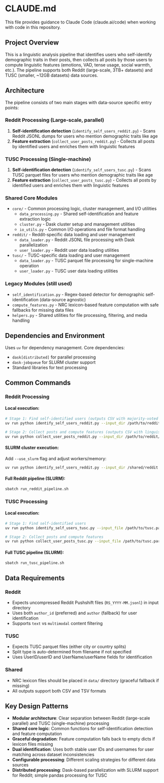 # CLAUDE.md

This file provides guidance to Claude Code (claude.ai/code) when working with code in this repository.

## Project Overview

This is a linguistic analysis pipeline that identifies users who self-identify demographic traits in their posts, then collects all posts by those users to compute linguistic features (emotions, VAD, tense usage, social warmth, etc.). The pipeline supports both Reddit (large-scale, 3TB+ datasets) and TUSC (smaller, ~12GB datasets) data sources.

## Architecture

The pipeline consists of two main stages with data-source specific entry points:

### Reddit Processing (Large-scale, parallel)
1. **Self-identification detection** (`identify_self_users_reddit.py`) - Scans Reddit JSONL dumps for users who mention demographic traits like age
2. **Feature extraction** (`collect_user_posts_reddit.py`) - Collects all posts by identified users and enriches them with linguistic features

### TUSC Processing (Single-machine)
1. **Self-identification detection** (`identify_self_users_tusc.py`) - Scans TUSC parquet files for users who mention demographic traits like age  
2. **Feature extraction** (`collect_user_posts_tusc.py`) - Collects all posts by identified users and enriches them with linguistic features

### Shared Core Modules
- `core/` - Common processing logic, cluster management, and I/O utilities
  - `data_processing.py` - Shared self-identification and feature extraction logic
  - `cluster.py` - Dask cluster setup and management utilities
  - `io_utils.py` - Common I/O operations and file format handling
- `reddit/` - Reddit-specific data loading and user management
  - `data_loader.py` - Reddit JSONL file processing with Dask parallelization
  - `user_loader.py` - Reddit user data loading utilities
- `tusc/` - TUSC-specific data loading and user management
  - `data_loader.py` - TUSC parquet file processing for single-machine operation
  - `user_loader.py` - TUSC user data loading utilities

### Legacy Modules (still used)
- `self_identification.py` - Regex-based detector for demographic self-identification (data-source agnostic)
- `compute_features.py` - NRC lexicon-based feature computation with safe fallbacks for missing data files
- `helpers.py` - Shared utilities for file processing, filtering, and media handling

## Dependencies and Environment

Uses `uv` for dependency management. Core dependencies:
- `dask[distributed]` for parallel processing
- `dask-jobqueue` for SLURM cluster support
- Standard libraries for text processing

## Common Commands

### Reddit Processing

#### Local execution:
```bash
# Stage 1: Find self-identified users (outputs CSV with majority-voted age and flattened structure)
uv run python identify_self_users_reddit.py --input_dir /path/to/reddit/ --output_csv outputs/self_users.csv --n_workers 32

# Stage 2: Collect posts and compute features (outputs CSV with linguistic features)
uv run python collect_user_posts_reddit.py --input_dir /path/to/reddit/ --self_identified_csv outputs/self_users.csv --output_csv outputs/self_users_posts.csv --n_workers 32
```

#### SLURM cluster execution:
Add `--use_slurm` flag and adjust workers/memory:
```bash
uv run python identify_self_users_reddit.py --input_dir /shared/reddit --output_csv outputs/self_users.csv --n_workers 128 --memory_per_worker 8GB --use_slurm
```

#### Full Reddit pipeline (SLURM):
```bash
sbatch run_reddit_pipeline.sh
```

### TUSC Processing

#### Local execution:
```bash
# Stage 1: Find self-identified users
uv run python identify_self_users_tusc.py --input_file /path/to/tusc.parquet --output_csv outputs/tusc_self_users.csv

# Stage 2: Collect posts and compute features
uv run python collect_user_posts_tusc.py --input_file /path/to/tusc.parquet --self_identified_csv outputs/tusc_self_users.csv --output_csv outputs/tusc_user_posts.csv
```

#### Full TUSC pipeline (SLURM):
```bash
sbatch run_tusc_pipeline.sh
```

## Data Requirements

### Reddit
- Expects uncompressed Reddit Pushshift files (`RS_YYYY-MM.jsonl`) in input directory
- Uses both `author_id` (preferred) and `author` (fallback) for user identification
- Supports `text` vs `multimodal` content filtering

### TUSC
- Expects TUSC parquet files (either city or country splits)
- Split type is auto-determined from filename if not specified
- Uses UserID/userID and UserName/userName fields for identification

### Shared
- NRC lexicon files should be placed in `data/` directory (graceful fallback if missing)
- All outputs support both CSV and TSV formats

## Key Design Patterns

- **Modular architecture**: Clear separation between Reddit (large-scale parallel) and TUSC (single-machine) processing
- **Shared core logic**: Common functions for self-identification detection and feature computation
- **Graceful degradation**: Feature computation falls back to empty dicts if lexicon files missing
- **Dual identification**: Uses both stable user IDs and usernames for user matching across dataset inconsistencies
- **Configurable processing**: Different scaling strategies for different data sources
- **Distributed processing**: Dask-based parallelization with SLURM support for Reddit; simple pandas processing for TUSC